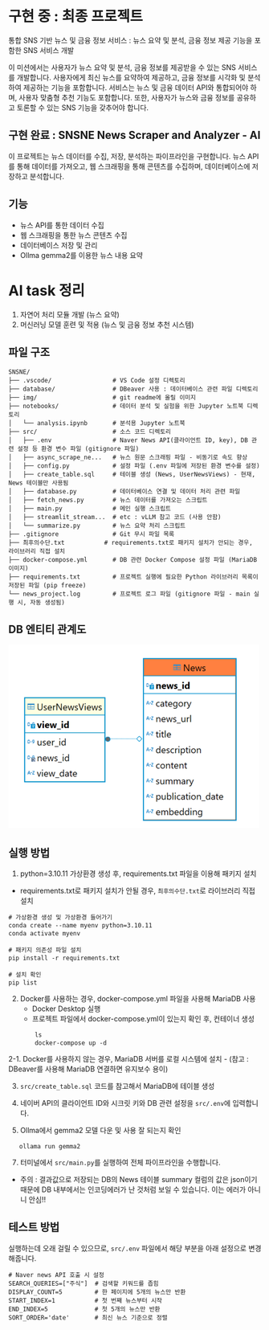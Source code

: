 # 구현 중 : 최종 프로젝트
통합 SNS 기반 뉴스 및 금융 정보 서비스 : 뉴스 요약 및 분석, 금융 정보 제공 기능을 포함한 SNS 서비스 개발

이 미션에서는 사용자가 뉴스 요약 및 분석, 금융 정보를 제공받을 수 있는 SNS 서비스를 개발합니다. 
사용자에게 최신 뉴스를 요약하여 제공하고, 금융 정보를 시각화 및 분석하여 제공하는 기능을 포함합니다. 
서비스는 뉴스 및 금융 데이터 API와 통합되어야 하며, 사용자 맞춤형 추천 기능도 포함합니다. 
또한, 사용자가 뉴스와 금융 정보를 공유하고 토론할 수 있는 SNS 기능을 갖추어야 합니다.

## 구현 완료 : SNSNE News Scraper and Analyzer - AI
이 프로젝트는 뉴스 데이터를 수집, 저장, 분석하는 파이프라인을 구현합니다. 뉴스 API를 통해 데이터를 가져오고, 웹 스크래핑을 통해 콘텐츠를 수집하며, 데이터베이스에 저장하고 분석합니다.

## 기능
- 뉴스 API를 통한 데이터 수집
- 웹 스크래핑을 통한 뉴스 콘텐츠 수집
- 데이터베이스 저장 및 관리
- Ollma gemma2를 이용한 뉴스 내용 요약

# AI task 정리
1. 자연어 처리 모듈 개발 (뉴스 요약)
2. 머신러닝 모델 훈련 및 적용 (뉴스 및 금융 정보 추천 시스템)

## 파일 구조
```
SNSNE/
├── .vscode/                 # VS Code 설정 디렉토리
├── database/                # DBeaver 사용 : 데이터베이스 관련 파일 디렉토리
├── img/                     # git readme에 올릴 이미지
├── notebooks/               # 데이터 분석 및 실험을 위한 Jupyter 노트북 디렉토리
│   └── analysis.ipynb       # 분석용 Jupyter 노트북
├── src/                     # 소스 코드 디렉토리
│   ├── .env                 # Naver News API(클라이언트 ID, key), DB 관련 설정 등 환경 변수 파일 (gitignore 파일)
│   ├── async_scrape_ne...   # 뉴스 원문 스크래핑 파일 - 비동기로 속도 향상
│   ├── config.py            # 설정 파일 (.env 파일에 저장된 환경 변수를 설정)
│   ├── create_table.sql     # 테이블 생성 (News, UserNewsViews) - 현재, News 테이블만 사용됨
│   ├── database.py          # 데이터베이스 연결 및 데이터 처리 관련 파일
│   ├── fetch_news.py        # 뉴스 데이터를 가져오는 스크립트
│   ├── main.py              # 메인 실행 스크립트
│   ├── streamlit_stream...  # etc : vLLM 참고 코드 (사용 안함)
│   └── summarize.py         # 뉴스 요약 처리 스크립트
├── .gitignore               # Git 무시 파일 목록
├── 최후의수단.txt           # requirements.txt로 패키지 설치가 안되는 경우, 라이브러리 직접 설치
├── docker-compose.yml       # DB 관련 Docker Compose 설정 파일 (MariaDB 이미지)
├── requirements.txt         # 프로젝트 실행에 필요한 Python 라이브러리 목록이 저장된 파일 (pip freeze)
└── news_project.log         # 프로젝트 로그 파일 (gitignore 파일 - main 실행 시, 자동 생성됨)
```

## DB 엔티티 관계도
![alt text](/img/image.png)

## 실행 방법
1. python=3.10.11 가상환경 생성 후, requirements.txt 파일을 이용해 패키지 설치
- requirements.txt로 패키지 설치가 안될 경우, `최후의수단.txt`로 라이브러리 직접 설치
```
# 가상환경 생성 및 가상환경 들어가기
conda create --name myenv python=3.10.11
conda activate myenv

# 패키지 의존성 파일 설치
pip install -r requirements.txt

# 설치 확인
pip list
```

2. Docker를 사용하는 경우, docker-compose.yml 파일을 사용해 MariaDB 사용
    - Docker Desktop 실행
    - 프로젝트 파일에서 docker-compose.yml이 있는지 확인 후, 컨테이너 생성
   ```
       ls
       docker-compose up -d
   ```

2-1. Docker를 사용하지 않는 경우, MariaDB 서버를 로컬 시스템에 설치
    - (참고 : DBeaver를 사용해 MariaDB 연결하면 유지보수 용이)

3. `src/create_table.sql` 코드를 참고해서 MariaDB에 테이블 생성

4. 네이버 API의 클라이언트 ID와 시크릿 키와 DB 관련 설정을 `src/.env`에 입력합니다.

5. Ollma에서 gemma2 모델 다운 및 사용 잘 되는지 확인
```
   ollama run gemma2
```
7. 터미널에서 `src/main.py`를 실행하여 전체 파이프라인을 수행합니다.
- 주의 : 결과값으로 저장되는 DB의 News 테이블 summary 컬럼의 값은 json이기 때문에 DB 내부에서는 인코딩에러가 난 것처럼 보일 수 있습니다. 이는 에러가 아니니 안심!!

## 테스트 방법
실행하는데 오래 걸릴 수 있으므로, `src/.env` 파일에서 해당 부분을 아래 설정으로 변경해줍니다.
```
# Naver news API 호출 시 설정
SEARCH_QUERIES=["주식"]  # 검색할 키워드를 좁힘
DISPLAY_COUNT=5         # 한 페이지에 5개의 뉴스만 반환
START_INDEX=1           # 첫 번째 뉴스부터 시작
END_INDEX=5             # 첫 5개의 뉴스만 반환
SORT_ORDER='date'       # 최신 뉴스 기준으로 정렬
```

 
